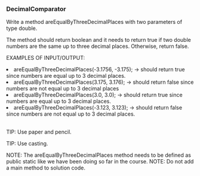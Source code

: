 <h3>DecimalComparator</h3>
Write a method areEqualByThreeDecimalPlaces with two parameters of type double.

The method should return boolean and it needs to return true if two double numbers are the same up to three decimal places. Otherwise, return false.



EXAMPLES OF INPUT/OUTPUT:

<li>areEqualByThreeDecimalPlaces(-3.1756, -3.175); → should return true since numbers are equal up to 3 decimal places.

<li>areEqualByThreeDecimalPlaces(3.175, 3.176); → should return false since numbers are not equal up to 3 decimal places

<li>areEqualByThreeDecimalPlaces(3.0, 3.0); → should return true since numbers are equal up to 3 decimal places.

<li>areEqualByThreeDecimalPlaces(-3.123, 3.123); → should return false since numbers are not equal up to 3 decimal places.
<br>
<br>

TIP: Use paper and pencil.

TIP: Use casting.

NOTE: The areEqualByThreeDecimalPlaces method  needs to be defined as public static ​like we have been doing so far in the course.
NOTE: Do not add a  main method to solution code.
